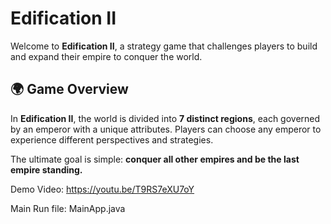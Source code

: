 # Edification II

Welcome to **Edification II**, a strategy game that challenges players to build and expand their empire to conquer the world. 

## 🌍 Game Overview

In **Edification II**, the world is divided into **7 distinct regions**, each governed by an emperor with a unique attributes. Players can choose any emperor to experience different perspectives and strategies. 

The ultimate goal is simple: **conquer all other empires and be the last empire standing.** 

Demo Video: https://youtu.be/T9RS7eXU7oY

Main Run file: MainApp.java